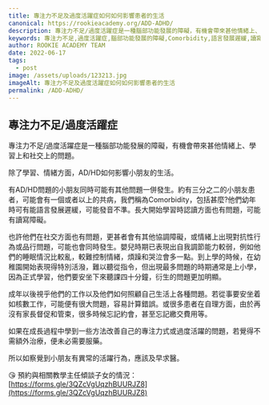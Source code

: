 ```yaml
---
title: 專注力不足及過度活躍症如何如何影響患者的生活
canonical: https://rookieacademy.org/ADD-ADHD/
description: 專注力不足/過度活躍症是一種腦部功能發展的障礙，有機會帶來甚他情緒上、學習上和社交上的問題。
keywords: 專注力不足,過度活躍症,腦部功能發展的障礙,Comorbidity,語言發展遲緩,讀寫障礙,對抗性行為
author: ROOKIE ACADEMY TEAM
date: 2022-06-17
tags:
  - post
image: /assets/uploads/123213.jpg
imageAlt: 專注力不足及過度活躍症如何如何影響患者的生活
permalink: /ADD-ADHD/
---
```

## 專注力不足/過度活躍症

專注力不足/過度活躍症是一種腦部功能發展的障礙，有機會帶來甚他情緒上、學習上和社交上的問題。

除了學習、情緒方面，AD/HD如何影響小朋友的生活。

有AD/HD問題的小朋友同時可能有其他問題一併發生。約有三分之二的小朋友患者，可能會有一個或者以上的共病，我們稱為Comorbidity，包括甚麼?他們幼年時可有能語言發展遲緩，可能發音不準。長大開始學習時認讀方面也有問題，可能有讀寫障礙。

也許他們在社交方面也有問題，更甚者會有其他協調障礙，或情緒上出現對抗性行為或品行問題，可能也會同時發生。嬰兒時期已表現出自我調節能力較弱，例如他們的睡眠情況比較亂，較難控制情緒，煩躁和哭泣會多一點。到上學的時候，在幼稚園開始表現得特別活潑，難以聽從指令，但出現最多問題的時期通常是上小學，因為正式學習，他們要安坐下來聽課四十分鐘，衍生的問題更加明顯。

成年以後視乎他們的工作以及他們如何照顧自己生活上各種問題。若從事要安坐着如核數工作，可能便有很大問題，容易計算錯誤。或很多患者在自理方面，由於再沒有家長督促和管束，很多時候忘記約會，甚至忘記繳交費用等。

如果在成長過程中學到一些方法改善自己的專注力式或過度活躍的問題，若覺得不需額外治療，便未必需要服藥。

所以如察覺到小朋友有異常的活躍行為，應該及早求醫。

😘 預約與相關教學主任傾談子女的情況：
[https://forms.gle/3QZcVgUqzhBUURJZ8](https://forms.gle/3QZcVgUqzhBUURJZ8)